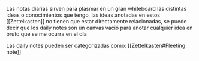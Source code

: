 Las notas diarias sirven para plasmar en un gran whiteboard las distintas ideas o conocimientos que tengo, las ideas anotadas en estos [[Zettelkasten]] no tienen que estar directamente relacionadas, se puede decir que los daily notes son un canvas vació para anotar cualquier idea en bruto que se me ocurra en el día

Las daily notes pueden ser categorizadas como: [[Zettelkasten#Fleeting note]]